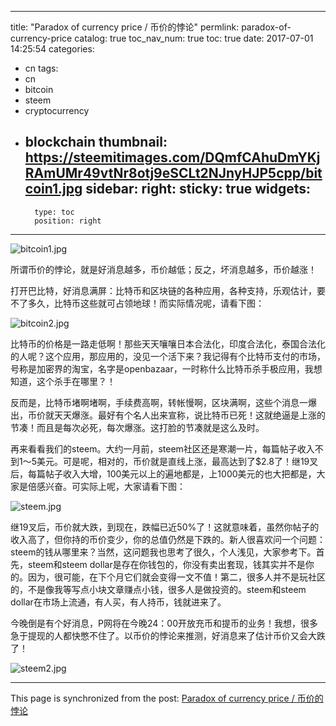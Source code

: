 
---
title: "Paradox of currency price / 币价的悖论"
permlink: paradox-of-currency-price
catalog: true
toc_nav_num: true
toc: true
date: 2017-07-01 14:25:54
categories:
- cn
tags:
- cn
- bitcoin
- steem
- cryptocurrency
- blockchain
thumbnail: https://steemitimages.com/DQmfCAhuDmYKjRAmUMr49vtNr8otj9eSCLt2NJnyHJP5cpp/bitcoin1.jpg
sidebar:
    right:
        sticky: true
widgets:
    -
        type: toc
        position: right
---


![bitcoin1.jpg](https://steemitimages.com/DQmfCAhuDmYKjRAmUMr49vtNr8otj9eSCLt2NJnyHJP5cpp/bitcoin1.jpg)

所谓币价的悖论，就是好消息越多，币价越低；反之，坏消息越多，币价越涨！

打开巴比特，好消息满屏：比特币和区块链的各种应用，各种支持，乐观估计，要不了多久，比特币这些就可占领地球！而实际情况呢，请看下图：

![bitcoin2.jpg](https://steemitimages.com/DQmQTVAbr7Kd6jSCPa2k395TPQCY5wFUxyhhaprj6KHn8TA/bitcoin2.jpg)

比特币的价格是一路走低啊！那些天天嚷嚷日本合法化，印度合法化，泰国合法化的人呢？这个应用，那应用的，没见一个活下来？我记得有个比特币支付的市场，号称是加密界的淘宝，名字是openbazaar，一时称什么比特币杀手极应用，我想知道，这个杀手在哪里？！

反而是，比特币堵啊堵啊，手续费高啊，转帐慢啊，区块满啊，这些个消息一爆出，币价就天天爆涨。最好有个名人出来宣称，说比特币已死！这就绝逼是上涨的节凑！而且是每次必死，每次爆涨。这打脸的节凑就是这么及时。

再来看看我们的steem。大约一月前，steem社区还是寒潮一片，每篇帖子收入不到1～5美元。可是呢，相对的，币价就是直线上涨，最高达到了$2.8了！继19叉后，每篇帖子收入大增，100美元以上的遍地都是，上1000美元的也大把都是，大家是倍感兴奋。可实际上呢，大家请看下图：

![steem.jpg](https://steemitimages.com/DQmdteDeFdmq6ZNUuvJT5EsKkZgqMN9KZ43F1aD6fWGjXG1/steem.jpg)

继19叉后，币价就大跌，到现在，跌幅已近50%了！这就意味着，虽然你帖子的收入高了，但你持的币价变少，你的总值仍然是下跌的。新人很喜欢问一个问题：steem的钱从哪里来？当然，这问题我也思考了很久，个人浅见，大家参考下。首先，steem和steem dollar是存在你钱包的，你没有卖出套现，钱其实并不是你的。因为，很可能，在下个月它们就会变得一文不值！第二，很多人并不是玩社区的，不是像我等写点小块文章赚点小钱，很多人是做投资的。steem和steem dollar在市场上流通，有人买，有人持币，钱就进来了。

今晚倒是有个好消息，P网将在今晚24：00开放充币和提币的业务！我想，很多急于提现的人都快憋不住了。以币价的悖论来推测，好消息来了估计币价又会大跌了！

![steem2.jpg](https://steemitimages.com/DQmPY8guLWE3VCUHgmpEfM7Z5XzqASHwNNRG87v8wund5XL/steem2.jpg)

- - -

This page is synchronized from the post: [Paradox of currency price / 币价的悖论](https://steemit.com/@lemooljiang/paradox-of-currency-price)
